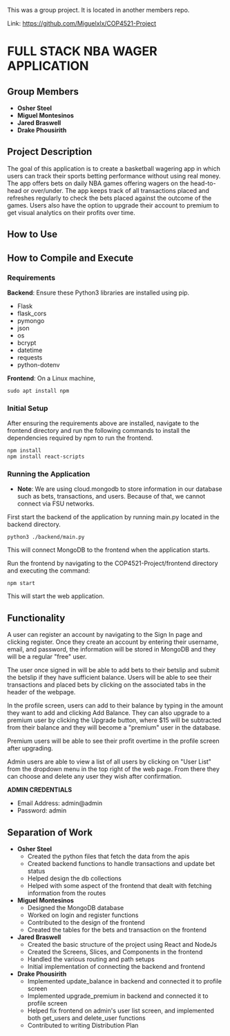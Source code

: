 This was a group project. It is located in another members repo.

Link: https://github.com/Miguelxlx/COP4521-Project

# FULL STACK NBA WAGER APPLICATION

## Group Members
- **Osher Steel**
- **Miguel Montesinos**
- **Jared Braswell**
- **Drake Phousirith**


## Project Description
The goal of this application is to create a basketball wagering app in which users can track their sports betting performance without using real money. The app offers bets on daily NBA games offering wagers on the head-to-head or over/under. The app keeps track of all transactions placed and refreshes regularly to check the bets placed against the outcome of the games. Users also have the option to upgrade their account to premium to get visual analytics on their profits over time.

## How to Use


## How to Compile and Execute
### Requirements
**Backend**: Ensure these Python3 libraries are installed using pip.
- Flask
- flask_cors
- pymongo
- json
- os
- bcrypt
- datetime
- requests
- python-dotenv

**Frontend**: On a Linux machine,
```
sudo apt install npm
```

### Initial Setup
After ensuring the requirements above are installed, navigate to the frontend directory and run the following commands to install the dependencies required by npm to run the frontend.
```
npm install
npm install react-scripts
```

### Running the Application
- **Note**: We are using cloud.mongodb to store information in our database such as bets, transactions, and users. Because of that, we cannot connect via FSU networks.

First start the backend of the application by running main.py located in the backend directory.
```
python3 ./backend/main.py
```
This will connect MongoDB to the frontend when the application starts.

Run the frontend by navigating to the COP4521-Project/frontend directory and executing the command:
```
npm start
```
This will start the web application.

## Functionality
A user can register an account by navigating to the Sign In page and clicking register. Once they create an account by entering their username, email, and password, the information will be stored in MongoDB and they will be a regular "free" user.

The user once signed in will be able to add bets to their betslip and submit the betslip if they have sufficient balance. Users will be able to see their transactions and placed bets by clicking on the associated tabs in the header of the webpage.

In the profile screen, users can add to their balance by typing in the amount they want to add and clicking Add Balance. They can also upgrade to a premium user by clicking the Upgrade button, where $15 will be subtracted from their balance and they will become a "premium" user in the database.

Premium users will be able to see their profit overtime in the profile screen after upgrading.

Admin users are able to view a list of all users by clicking on "User List" from the dropdown menu in the top right of the web page. From there they can choose and delete any user they wish after confirmation.

**ADMIN CREDENTIALS**
- Email Address: admin@admin
- Password: admin

## Separation of Work

- **Osher Steel**
    - Created the python files that fetch the data from the apis
    - Created backend functions to handle transactions and update bet status
    - Helped design the db collections
    - Helped with some aspect of the frontend that dealt with fetching information from the routes
- **Miguel Montesinos**
    - Designed the MongoDB database
    - Worked on login and register functions
    - Contributed to the design of the frontend
    - Created the tables for the bets and transaction on the frontend
- **Jared Braswell**
    - Created the basic structure of the project using React and NodeJs
    - Created the Screens, Slices, and Components in the frontend
    - Handled the various routing and path setups
    - Initial implementation of connecting the backend and frontend
- **Drake Phousirith**
    - Implemented update_balance in backend and connected it to profile screen
    - Implemented upgrade_premium in backend and connected it to profile screen
    - Helped fix frontend on admin's user list screen, and implemented both get_users and delete_user functions
    - Contributed to writing Distribution Plan
